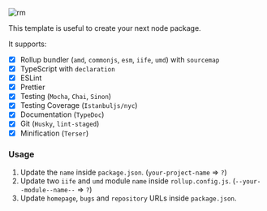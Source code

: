 ![rm](https://user-images.githubusercontent.com/8418700/142704968-e37b9490-7653-4ac0-8dfe-995663ad1a79.jpg)

This template is useful to create your next node package.

It supports:

- [x] Rollup bundler (`amd`, `commonjs`, `esm`, `iife`, `umd`) with `sourcemap`
- [x] TypeScript with `declaration`
- [x] ESLint
- [x] Prettier
- [x] Testing (`Mocha`, `Chai`, `Sinon`)
- [x] Testing Coverage (`Istanbuljs/nyc`)
- [x] Documentation (`TypeDoc`)
- [x] Git (`Husky`, `lint-staged`)
- [x] Minification (`Terser`)

### Usage

1. Update the `name` inside `package.json`. (`your-project-name` => `?`)
2. Update two `iife` and `umd` module `name` inside `rollup.config.js`. (`--your--module--name--` => `?`)
3. Update `homepage`, `bugs` and `repository` URLs inside `package.json`.
